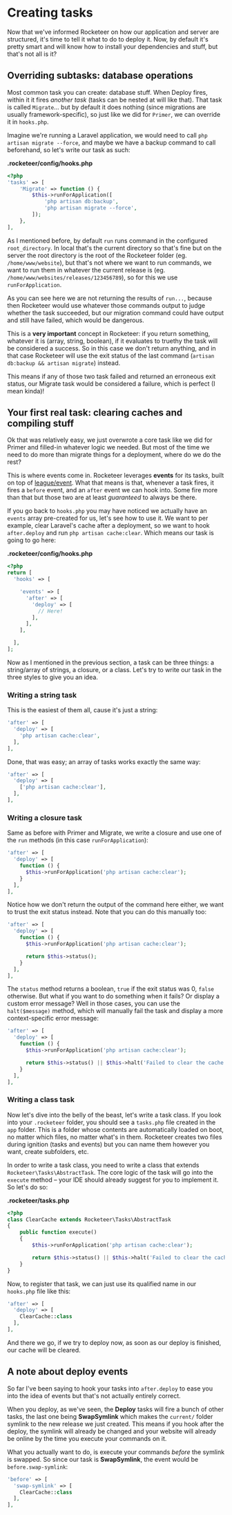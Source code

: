 # Creating tasks

Now that we've informed Rocketeer on how our application and server are structured, it's time to tell it what to do to deploy it. Now, by default it's pretty smart and will know how to install your dependencies and stuff, but that's not all is it?

## Overriding subtasks: database operations

Most common task you can create: database stuff. When Deploy fires, within it it fires _another task_ (tasks can be nested at will like that). That task is called `Migrate`... but by default it does nothing (since migrations are usually framework-specific), so just like we did for `Primer`, we can override it in `hooks.php`.

Imagine we're running a Laravel application, we would need to call `php artisan migrate --force`, and maybe we have a backup command to call beforehand, so let's write our task as such:

**.rocketeer/config/hooks.php**

```php
<?php
'tasks' => [
    'Migrate' => function () {
        $this->runForApplication([
            'php artisan db:backup',
            'php artisan migrate --force',
        ]);
    },
],
```

As I mentioned before, by default `run` runs command in the configured `root_directory`. In local that's the current directory so that's fine but on the server the root directory is the root of the Rocketeer folder (eg. `/home/www/website`), but that's not where we want to run commands, we want to run them in whatever the current release is (eg. `/home/www/websites/releases/123456789`), so for this we use `runForApplication`.

As you can see here we are not returning the results of `run...`, because then Rocketeer would use whatever those commands output to judge whether the task succeeded, but our migration command could have output and still have failed, which would be dangerous.

This is a **very important** concept in Rocketeer: if you return something, whatever it is (array, string, boolean), if it evaluates to truethy the task will be considered a success. So in this case we don't return anything, and in that case Rocketeer will use the exit status of the last command (`artisan db:backup && artisan migrate`) instead.

This means if any of those two task failed and returned an erroneous exit status, our Migrate task would be considered a failure, which is perfect (I mean kinda)!

## Your first real task: clearing caches and compiling stuff

Ok that was relatively easy, we just overwrote a core task like we did for Primer and filled-in whatever logic we needed. But most of the time we need to do more than migrate things for a deployment, where do we do the rest?

This is where events come in. Rocketeer leverages **events** for its tasks, built on top of [league/event](http://event.thephpleague.com). What that means is that, whenever a task fires, it fires a `before` event, and an `after` event we can hook into. Some fire more than that but those two are at least _guaranteed_ to always be there.

If you go back to `hooks.php` you may have noticed we actually have an `events` array pre-created for us, let's see how to use it. We want to per example, clear Laravel's cache after a deployment, so we want to hook `after.deploy` and run `php artisan cache:clear`. Which means our task is going to go here:

**.rocketeer/config/hooks.php**

```php
<?php
return [
  'hooks' => [

    'events' => [
      'after' => [
        'deploy' => [
          // Here!
        ],
      ],
    ],

  ],
];
```

Now as I mentioned in the previous section, a task can be three things: a string/array of strings, a closure, or a class. Let's try to write our task in the three styles to give you an idea.

### Writing a string task

This is the easiest of them all, cause it's just a string:

```php
'after' => [
  'deploy' => [
    'php artisan cache:clear',
  ],
],
```

Done, that was easy; an array of tasks works exactly the same way:

```php
'after' => [
  'deploy' => [
    ['php artisan cache:clear'],
  ],
],
```

### Writing a closure task

Same as before with Primer and Migrate, we write a closure and use one of the `run` methods (in this case `runForApplication`):

```php
'after' => [
  'deploy' => [
    function () {
      $this->runForApplication('php artisan cache:clear');
    }
  ],
],
```

Notice how we don't return the output of the command here either, we want to trust the exit status instead. Note that you can do this manually too:

```php
'after' => [
  'deploy' => [
    function () {
      $this->runForApplication('php artisan cache:clear');

      return $this->status();
    }
  ],
],
```

The `status` method returns a boolean, `true` if the exit status was 0, `false` otherwise. But what if you want to do something when it fails? Or display a custom error message? Well in those cases, you can use the `halt($message)` method, which will manually fail the task and display a more context-specific error message:

```php
'after' => [
  'deploy' => [
    function () {
      $this->runForApplication('php artisan cache:clear');

      return $this->status() || $this->halt('Failed to clear the cache');
    }
  ],
],
```

### Writing a class task

Now let's dive into the belly of the beast, let's write a task class. If you look into your `.rocketeer` folder, you should see a `tasks.php` file created in the `app` folder. This is a folder whose contents are automatically loaded on boot, no matter which files, no matter what's in them. Rocketeer creates two files during ignition (tasks and events) but you can name them however you want, create subfolders, etc.

In order to write a task class, you need to write a class that extends `Rocketeer\Tasks\AbstractTask`. The core logic of the task will go into the `execute` method – your IDE should already suggest for you to implement it. So let's do so:

**.rocketeer/tasks.php**

```php
<?php
class ClearCache extends Rocketeer\Tasks\AbstractTask
{
    public function execute()
    {
        $this->runForApplication('php artisan cache:clear');

        return $this->status() || $this->halt('Failed to clear the cache');
    }
}
```

Now, to register that task, we can just use its qualified name in our `hooks.php` file like this:

```php
'after' => [
  'deploy' => [
    ClearCache::class
  ],
],
```

And there we go, if we try to deploy now, as soon as our deploy is finished, our cache will be cleared.

## A note about deploy events

So far I've been saying to hook your tasks into `after.deploy` to ease you into the idea of events but that's not actually entirely correct.

When you deploy, as we've seen, the **Deploy** tasks will fire a bunch of other tasks, the last one being **SwapSymlink** which makes the `current/` folder symlink to the new release we just created. This means if you hook after the deploy, the symlink will already be changed and your website will already be online by the time you execute your commands on it.

What you actually want to do, is execute your commands _before_ the symlink is swapped. So since our task is **SwapSymlink**, the event would be `before.swap-symlink`:

```php
'before' => [
  'swap-symlink' => [
    ClearCache::class
  ],
],
```
